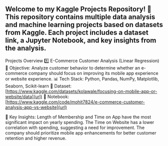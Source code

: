 ## Welcome to my Kaggle Projects Repository! 🚀 This repository contains multiple data analysis and machine learning projects based on datasets from Kaggle. Each project includes a dataset link, a Jupyter Notebook, and key insights from the analysis.

Projects Overview
1️⃣ E-Commerce Customer Analysis (Linear Regression)
📌 Objective: Analyze customer behavior to determine whether an e-commerce company should focus on improving its mobile app experience or website experience.
📊 Tech Stack: Python, Pandas, NumPy, Matplotlib, Seaborn, Scikit-learn
🔗 Dataset: [https://www.kaggle.com/datasets/kolawale/focusing-on-mobile-app-or-website/data](url)
📂 Notebook: [https://www.kaggle.com/code/mohit7824/e-commerce-customer-analysis-app-vs-website](url)


📌 Key Insights:
Length of Membership and Time on App have the most significant impact on yearly spending.
The Time on Website has a lower correlation with spending, suggesting a need for improvement.
The company should prioritize mobile app enhancements for better customer retention and higher revenue.
